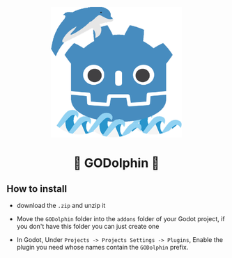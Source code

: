 <p align="center">
  <img width="300" height="300" src="https://raw.githubusercontent.com/baizeyv/GODolphin/refs/heads/dolphin/preview/icon.png">
</p>



<h1 align="center">🐬 GODolphin 🐬</h1>

## How to install

 - download the `.zip` and unzip it

 - Move the `GODolphin` folder into the `addons` folder of your Godot project, if you don't have this folder you can just create one

 - In Godot, Under `Projects -> Projects Settings -> Plugins`, Enable the plugin you need whose names contain the `GODolphin` prefix.